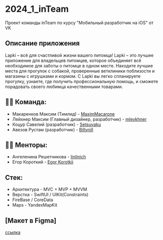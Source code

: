 # 2024_1_inTeam
Проект команды inTeam по курсу "Мобильный разработчик на iOS" от VK

## Описание приложения
Lapki – всё для счастливой жизни вашего питомца!
Lapki – это лучшее приложение для владельцев питомцев, которое объединяет всё необходимое для заботы о питомце в одном месте. Находите лучшие места для прогулок с собакой, проверенные ветклиники поблизости и магазины с игрушками и кормом. С Lapki вы легко спланируете прогулку, узнаете, где получить профессиональную помощь, и сможете порадовать своего любимца качественными товарами.

## 👨‍💻 Команда:

* Макаренков Максим (Тимлид) - [MaximMacarone](https://github.com/MaximMacarone)
* Лейхнер Максим (Главный дизайнер, разработчик) - [mleykhner](https://github.com/mleykhner)
* Коцур Савелий (разработчик) - [Setsuyaku](https://github.com/savakotsur)
* Авезов Рустам (разработчик) - [Billynill](https://github.com/Billynill)


## 👨‍🏫 Менторы:

* Ангеленина Решетникова - [linlinich](github.com/linlinich)
* Егор Короткий - [Egor Korotkii](https://github.com/atsed)


## Стек:
* Архитектура - MVC + MVP + MVVM
* Верстка - SwiftUI / UIKit(Constraints)
* FireBase / CoreData
* Maps - YandexMapKit




## [Макет в Figma]
[ссылка](https://www.figma.com/design/LZ2HsVQMzd62u5Yyeq7uUy/LAPKI-%7C-Mobile?node-id=230-682&m=dev&t=kACKo3KBvBnVMgSx-1)
